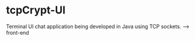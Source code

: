 # tcpCrypt-UI
Terminal UI chat application being developed in Java using TCP sockets. --> front-end
